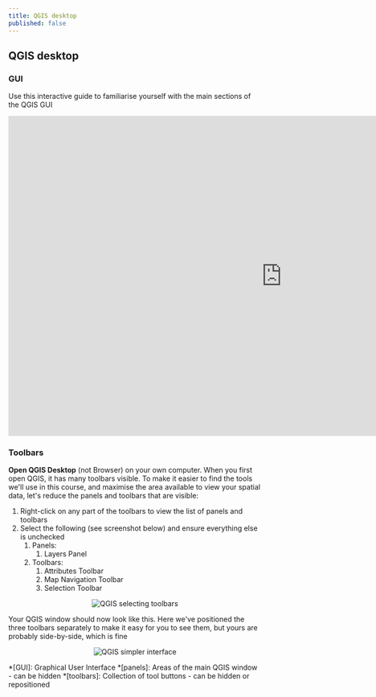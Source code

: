 ```yaml
---
title: QGIS desktop
published: false
---
```



## QGIS desktop

### GUI
Use this interactive guide to familiarise yourself with the main sections of the QGIS GUI

<iframe src="https://verdantlearn.h5p.com/content/1291343455090796897/embed" width="1088" height="637" frameborder="0" allowfullscreen="allowfullscreen" allow="geolocation *; microphone *; camera *; midi *; encrypted-media *"></iframe><script src="https://verdantlearn.h5p.com/js/h5p-resizer.js" charset="UTF-8"></script>

### Toolbars

**Open QGIS Desktop** (not Browser) on your own computer.  When you first open QGIS, it has many toolbars visible.  To make it easier to find the tools we'll use in this course, and maximise the area available to view your spatial data, let's reduce the panels and toolbars that are visible:
1. Right-click on any part of the toolbars to view the list of panels and toolbars
2. Select the following (see screenshot below) and ensure everything else is unchecked
   1. Panels: 
      1. Layers Panel
   2. Toolbars: 
      1. Attributes Toolbar
      2. Map Navigation Toolbar
      3. Selection Toolbar


<center><img src="{{site.baseurl}}/src/img/QGIS_ToolbarSelection.png" alt="QGIS selecting toolbars"></center>  


Your QGIS window should now look like this.  Here we've positioned the three toolbars separately to make it easy for you to see them, but yours are probably side-by-side, which is fine  

<center><img src="{{site.baseurl}}/src/img/QGIS_SimpleGUI.png" alt="QGIS simpler interface"></center>


<!-- For dynamic sizing of H5P content -->
<script src="https://verdantlearn.h5p.com/js/h5p-resizer.js" charset="UTF-8"></script>

*[GUI]: Graphical User Interface
*[panels]: Areas of the main QGIS window - can be hidden
*[toolbars]: Collection of tool buttons - can be hidden or repositioned